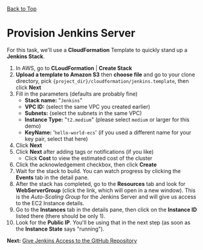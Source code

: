[Back to Top](../README.md)

# Provision Jenkins Server
For this task, we'll use a **CloudFormation** Template to quickly stand up a **Jenkins Stack**.

1. In AWS, go to **CLoudFormation** | **Create Stack**
1. **Upload a template to Amazon S3** then **choose file** and go to your clone directory, 
pick `{project_dir}/cloudformation/jenkins.template`,
then click **Next**
1. Fill in the parameters (defaults are probably fine)
    * **Stack name:** "`Jenkins`"
    * **VPC ID:** (select the same VPC you created earlier)
    * **Subnets:** (select the subnets in the same VPC)
    * **Instance Type:** "`t2.medium`" (please select `medium` or larger for this demo)
    * **KeyName:** '`hello-world-ecs`' (if you used a different name for your key pair, select that here)
1. Click **Next**
1. Click **Next** after adding tags or notifications (if you like)
    * Click **Cost** to view the estimated cost of the cluster
1. Click the acknowledgement checkbox, then click **Create**
1. Wait for the stack to build. You can watch progress by clicking the **Events** tab in the detail pane.
1. After the stack has completed, go to the **Resources** tab and look for **WebServerGroup** (click the link, which will open in a new window).
This is the _Auto-Scaling Group_ for the Jenkins Server and will give us access to the EC2 Instance details.
1. Go to the **Instances** tab in the details pane, then click on the **Instance ID** listed there (there should be only 1).
1. Look for the **Public IP**. You'll be using that in the next step (as soon as the **Instance State** says "running").

**Next:** [Give Jenkins Access to the GitHub Repository](05-JenkinsGitHub.md)
